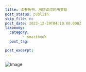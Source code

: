 ```yaml
---
title: 读书拆书，用你读过的书变现
post_status: publish
skip_file: no
post_date: 2023-12-29T04:10:00.000Z
taxonomy:
  category:
        - smartbook
  post_tag:

post_excerpt: 
---
```

![Image](https://cdn.fendou.la/fendou/2020/03/1a8a2c31c2df9de74a7ab8663d9bd585.jpeg)

